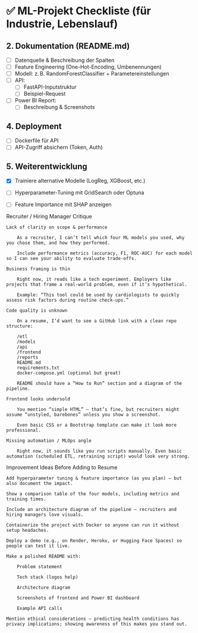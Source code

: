 # ✅ ML-Projekt Checkliste (für Industrie, Lebenslauf)

## 2. Dokumentation (README.md)

- [ ] Datenquelle & Beschreibung der Spalten
- [ ] Feature Engineering (One-Hot-Encoding, Umbenennungen)
- [ ] Modell: z. B. RandomForestClassifier + Parametereinstellungen
- [ ] API:
  - [ ] FastAPI-Inputstruktur
  - [ ] Beispiel-Request
- [ ] Power BI Report:
  - [ ] Beschreibung & Screenshots

## 4. Deployment

- [ ] Dockerfile für API
- [ ] API-Zugriff absichern (Token, Auth)

## 5. Weiterentwicklung

- [x] Trainiere alternative Modelle (LogReg, XGBoost, etc.)
- [ ] Hyperparameter-Tuning mit GridSearch oder Optuna
- [ ] Feature Importance mit SHAP anzeigen



Recruiter / Hiring Manager Critique

    Lack of clarity on scope & performance

        As a recruiter, I can’t tell which four ML models you used, why you chose them, and how they performed.

        Include performance metrics (accuracy, F1, ROC-AUC) for each model so I can see your ability to evaluate trade-offs.

    Business framing is thin

        Right now, it reads like a tech experiment. Employers like projects that frame a real-world problem, even if it’s hypothetical.

        Example: “This tool could be used by cardiologists to quickly assess risk factors during routine check-ups.”

    Code quality is unknown

        On a resume, I’d want to see a GitHub link with a clean repo structure:

        /etl
        /models
        /api
        /frontend
        /reports
        README.md
        requirements.txt
        docker-compose.yml (optional but great)

        README should have a “How to Run” section and a diagram of the pipeline.

    Frontend looks undersold

        You mention “simple HTML” — that’s fine, but recruiters might assume “unstyled, barebones” unless you show a screenshot.

        Even basic CSS or a Bootstrap template can make it look more professional.

    Missing automation / MLOps angle

        Right now, it sounds like you run scripts manually. Even basic automation (scheduled ETL, retraining script) would look very strong.

Improvement Ideas Before Adding to Resume

    Add hyperparameter tuning & feature importance (as you plan) — but also document the impact.

    Show a comparison table of the four models, including metrics and training times.

    Include an architecture diagram of the pipeline — recruiters and hiring managers love visuals.

    Containerize the project with Docker so anyone can run it without setup headaches.

    Deploy a demo (e.g., on Render, Heroku, or Hugging Face Spaces) so people can test it live.

    Make a polished README with:

        Problem statement

        Tech stack (logos help)

        Architecture diagram

        Screenshots of frontend and Power BI dashboard

        Example API calls

    Mention ethical considerations — predicting health conditions has privacy implications; showing awareness of this makes you stand out.